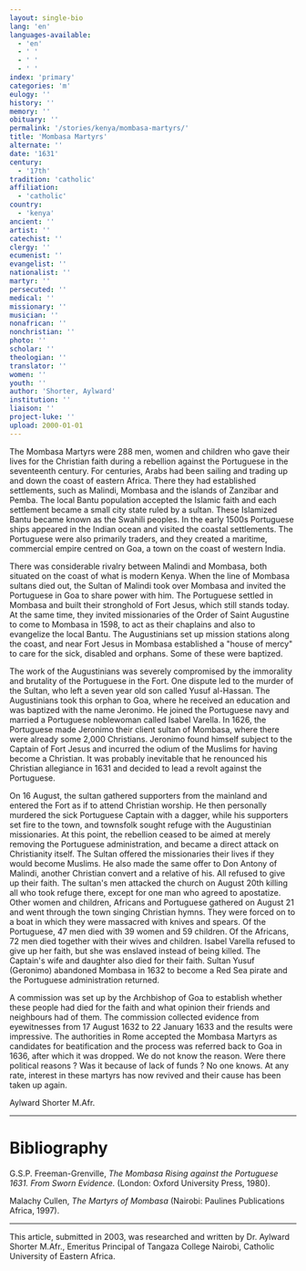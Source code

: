 ```yaml
---
layout: single-bio
lang: 'en'
languages-available:
  - 'en'
  - ' '
  - ' '
  - ' '
index: 'primary'
categories: 'm'
eulogy: ''
history: ''
memory: ''
obituary: ''
permalink: '/stories/kenya/mombasa-martyrs/'
title: 'Mombasa Martyrs'
alternate: ''
date: '1631'
century:
  - '17th'
tradition: 'catholic'
affiliation:
  - 'catholic'
country:
  - 'kenya'
ancient: ''
artist: ''
catechist: ''
clergy: ''
ecumenist: ''
evangelist: ''
nationalist: ''
martyr: ''
persecuted: ''
medical: ''
missionary: ''
musician: ''
nonafrican: ''
nonchristian: ''
photo: ''
scholar: ''
theologian: ''
translator: ''
women: ''
youth: ''
author: 'Shorter, Aylward'
institution: ''
liaison: ''
project-luke: ''
upload: 2000-01-01
---
```



The Mombasa Martyrs were  288 men, women and children who gave their lives for the Christian faith during a rebellion against the Portuguese in the seventeenth century.  For centuries, Arabs had been sailing and trading up and down the coast of eastern Africa. There they had established settlements, such as Malindi, Mombasa and the islands of Zanzibar and Pemba. The local Bantu population accepted the Islamic faith and each settlement became a small city state ruled by a sultan. These Islamized Bantu became known as the Swahili peoples. In the early 1500s Portuguese ships appeared in the Indian ocean and visited the coastal settlements. The Portuguese were also primarily traders, and they created a maritime, commercial empire centred on Goa, a town on the coast of western India.

There was considerable rivalry between Malindi and Mombasa, both situated on the coast of what is modern Kenya. When the line of Mombasa sultans died out, the Sultan of Malindi took over Mombasa and invited the Portuguese in Goa to share power with him. The Portuguese settled in Mombasa and built their stronghold of Fort Jesus, which still stands today. At the same time, they invited missionaries of the Order of Saint Augustine to come to Mombasa in 1598, to act as their chaplains and also to evangelize the local Bantu. The Augustinians set up mission stations along the coast, and near Fort Jesus in Mombasa established a "house of mercy" to care for the sick, disabled and orphans. Some of these were baptized.

The work of the Augustinians was severely compromised by the immorality and brutality of the Portuguese in the Fort. One dispute led to the murder of the Sultan, who left a seven year old son called Yusuf al-Hassan. The Augustinians took this orphan to Goa, where he received an education and was baptized with the name Jeronimo. He joined the Portuguese navy and married a Portuguese noblewoman called Isabel Varella. In 1626, the Portuguese made Jeronimo their client sultan of Mombasa, where there were already some 2,000 Christians. Jeronimo found himself subject to the Captain of Fort Jesus and incurred the odium of  the Muslims for having become a Christian. It was probably inevitable that he renounced his Christian allegiance in 1631 and decided to lead a revolt against the Portuguese.

On 16 August,  the sultan gathered supporters from the mainland and entered the Fort as if to attend Christian worship. He then personally murdered the sick Portuguese Captain with a dagger, while his supporters set fire to the town, and townsfolk sought refuge with the Augustinian missionaries. At this point, the rebellion ceased to be aimed at merely removing the Portuguese administration, and became a direct attack on Christianity itself. The Sultan offered the missionaries their lives if they would become Muslims. He also made the same offer to Don Antony of Malindi, another Christian convert and a relative of his. All refused to give up their faith. The sultan's men attacked the church on August 20th killing all who took refuge there, except for one man who agreed to apostatize. Other women and children, Africans and Portuguese gathered on August 21 and went through the town singing Christian hymns. They were forced on to a boat in which they were massacred with knives and spears. Of the Portuguese, 47 men died with 39 women and 59 children. Of the Africans, 72 men died together with their wives and children. Isabel Varella refused to give up her faith, but she was enslaved instead of being killed. The Captain's wife and daughter also died for their faith. Sultan Yusuf (Geronimo) abandoned Mombasa in 1632 to become a Red Sea pirate and the Portuguese administration returned.

A commission was set up by the Archbishop of Goa to establish whether these people had died for the faith and what opinion their friends and neighbours had of them. The commission collected evidence from eyewitnesses from 17 August 1632 to 22 January 1633 and the results were impressive. The authorities in Rome accepted the Mombasa Martyrs as candidates for beatification and the process was referred back to Goa in 1636, after which it was dropped. We do not know the reason. Were there political reasons ?  Was it because of lack of funds ?  No one knows. At any rate, interest in these martyrs has now revived and their cause has been taken up again.

Aylward Shorter M.Afr.

---

# Bibliography

G.S.P. Freeman-Grenville,  *The Mombasa Rising against the Portuguese 1631. From Sworn Evidence.* (London: Oxford University Press, 1980).

Malachy Cullen, *The Martyrs of Mombasa* (Nairobi: Paulines Publications Africa, 1997).

---

This article, submitted in 2003, was researched and written by Dr. Aylward Shorter M.Afr., Emeritus Principal of Tangaza College Nairobi, Catholic University of Eastern Africa.